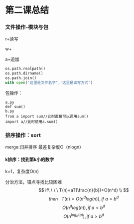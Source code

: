 # 第二课总结

### 文件操作-模块与包

r+读写

w+

a+追加

```python
os.path.realpath()
os.path.dirname()
os.path.join()
with open("这里是文件名字",'这里是读写方式')
```

包操作：

```
a.py 
def sum()
b.py
from a import sum//此时直接可以调用sum()
import a//此时使用a.sum()
```

### 排序操作：sort

merge:归并排序 最差复杂度O（nlogn）



#### k排序：找到第k小的数字

k=1，复杂度O(n)

分治方法，锚点寻找比较困难
$$
if\ \ \ \   T(n)=aT(\frac{n}{b})+O(n^d) \\  
$$
$$
then\ \ \
T(n)=
O(n^dlog(n)), if\  a=b^{d}
$$
$$
O(n^dlog(n)), if\  a<b^{d}
$$
$$
O(n^{log_b(a)}), if\  a>b^{d}
$$
